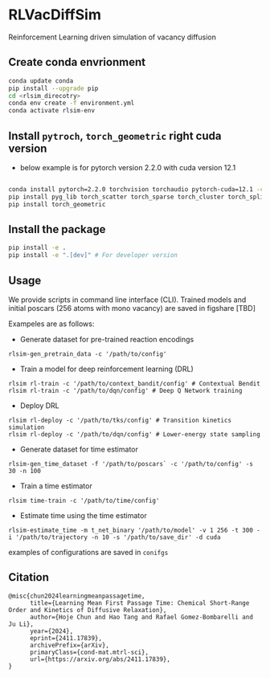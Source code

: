 # RLVacDiffSim
Reinforcement Learning driven simulation of vacancy diffusion

## Create conda envrionment

```bash
conda update conda
pip install --upgrade pip
cd <rlsim_direcotry>
conda env create -f environment.yml
conda activate rlsim-env
```

## Install `pytroch`, `torch_geometric` right cuda version

- below example is for pytorch version 2.2.0 with cuda version 12.1

```bash

conda install pytorch=2.2.0 torchvision torchaudio pytorch-cuda=12.1 -c pytorch -c nvidia
pip install pyg_lib torch_scatter torch_sparse torch_cluster torch_spline_conv -f https://data.pyg.org/whl/torch-2.2.0+cu121.html
pip install torch_geometric

```

## Install the package

```bash
pip install -e .
pip install -e ".[dev]" # For developer version
```


## Usage
We provide scripts in command line interface (CLI).
Trained models and initial poscars (256 atoms with mono vacancy) are saved in figshare [TBD]

Exampeles are as follows:

- Generate dataset for pre-trained reaction encodings

```
rlsim-gen_pretrain_data -c '/path/to/config'
```

- Train a model for deep reinforcement learning (DRL)
```
rlsim rl-train -c '/path/to/context_bandit/config' # Contextual Bendit
rlsim rl-train -c '/path/to/dqn/config' # Deep Q Network training
```
- Deploy DRL 
```
rlsim rl-deploy -c '/path/to/tks/config' # Transition kinetics simulation
rlsim rl-deploy -c '/path/to/dqn/config' # Lower-energy state sampling
```
- Generate dataset for time estimator
```
rlsim-gen_time_dataset -f '/path/to/poscars` -c '/path/to/config' -s 30 -n 100
```
- Train a time estimator
```
rlsim time-train -c '/path/to/time/config' 
```
- Estimate time using the time estimator
```
rlsim-estimate_time -m t_net_binary '/path/to/model' -v 1 256 -t 300 -i '/path/to/trajectory -n 10 -s '/path/to/save_dir' -d cuda
```
examples of configurations are saved in `conifgs`

## Citation
```
@misc{chun2024learningmeanpassagetime,
      title={Learning Mean First Passage Time: Chemical Short-Range Order and Kinetics of Diffusive Relaxation}, 
      author={Hoje Chun and Hao Tang and Rafael Gomez-Bombarelli and Ju Li},
      year={2024},
      eprint={2411.17839},
      archivePrefix={arXiv},
      primaryClass={cond-mat.mtrl-sci},
      url={https://arxiv.org/abs/2411.17839}, 
}
```